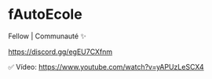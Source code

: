 # fAutoEcole

Fellow | Communauté ✨

https://discord.gg/egEU7CXfnm

✅ Vídeo: https://www.youtube.com/watch?v=yAPUzLeSCX4
